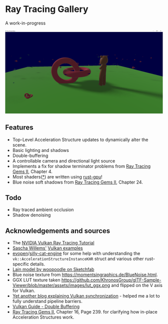 # Ray Tracing Gallery

A work-in-progress

![](screenshots/soft-shadows-and-ambient-lighting.png)

## Features

* Top-Level Acceleration Structure updates to dynamically alter the scene.
* Basic lighting and shadows
* Double-buffering
* A controllable camera and directional light source
* Implements a fix for shadow terminator problems from [Ray Tracing Gems II], Chapter 4.
* Most shaders([\*](https://github.com/EmbarkStudios/rust-gpu/issues/754)) are written using [rust-gpu](https://github.com/EmbarkStudios/rust-gpu)!
* Blue noise soft shadows from [Ray Tracing Gems II], Chapter 24.

## Todo

* Ray traced ambient occlusion
* Shadow denoising

## Acknowledgements and sources

* The [NVIDIA Vulkan Ray Tracing Tutorial](https://nvpro-samples.github.io/vk_raytracing_tutorial_KHR/)
* [Sascha Willems'](https://github.com/SaschaWillems) [Vulkan examples](https://github.com/SaschaWillems/Vulkan/)
* [evopen](https://github.com/evopen)/[silly-cat-engine](https://github.com/evopen/silly-cat-engine) for some help with understanding the `vk::AccelerationStructureInstanceKHR` struct and various other rust-specific details.
* [Lain model by woopoodle on Sketchfab](https://sketchfab.com/3d-models/lain-bf255be16da34df08d48abb5443a6706)
* Blue noise texture from https://momentsingraphics.de/BlueNoise.html.
* GGX LUT texture taken https://github.com/KhronosGroup/glTF-Sample-Viewer/blob/master/assets/images/lut_ggx.png and flipped on the V axis for Vulkan.
* [Yet another blog explaining Vulkan synchronization](https://themaister.net/blog/2019/08/14/yet-another-blog-explaining-vulkan-synchronization/) - helped me a lot to fully understand pipeline barriers.
* [Vulkan Guide - Double Buffering](https://vkguide.dev/docs/chapter-4/double_buffering/)
* [Ray Tracing Gems II], Chapter 16, Page 239. for clarifying how in-place Acceleration Structures work.

[Ray Tracing Gems II]: https://link.springer.com/content/pdf/10.1007%2F978-1-4842-7185-8.pdf
